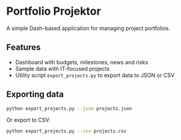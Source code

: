 # Portfolio Projektor

A simple Dash-based application for managing project portfolios.

## Features

- Dashboard with budgets, milestones, news and risks
- Sample data with IT-focused projects
- Utility script `export_projects.py` to export data to JSON or CSV

## Exporting data

```bash
python export_projects.py --json projects.json
```

Or export to CSV:

```bash
python export_projects.py --csv projects.csv
```
